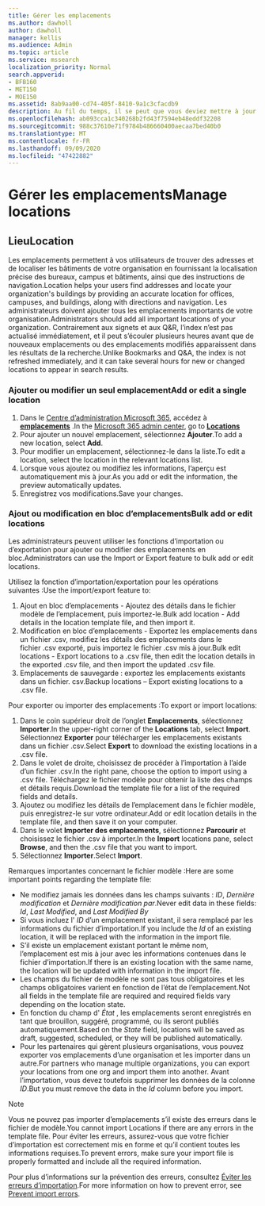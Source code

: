 ```yaml
---
title: Gérer les emplacements
ms.author: dawholl
author: dawholl
manager: kellis
ms.audience: Admin
ms.topic: article
ms.service: mssearch
localization_priority: Normal
search.appverid:
- BFB160
- MET150
- MOE150
ms.assetid: 8ab9aa00-cd74-405f-8410-9a1c3cfacdb9
description: Au fil du temps, il se peut que vous deviez mettre à jour le statut et le contenu de certains emplacements afin qu’ils restent pertinents. 
ms.openlocfilehash: ab093cca1c340268b2fd43f7594eb48eddf32208
ms.sourcegitcommit: 988c37610e71f9784b486660400aecaa7bed40b0
ms.translationtype: MT
ms.contentlocale: fr-FR
ms.lasthandoff: 09/09/2020
ms.locfileid: "47422882"
---
```

# <a name="manage-locations"></a><span data-ttu-id="32fc1-103">Gérer les emplacements</span><span class="sxs-lookup"><span data-stu-id="32fc1-103">Manage locations</span></span>

## <a name="location"></a><span data-ttu-id="32fc1-104">Lieu</span><span class="sxs-lookup"><span data-stu-id="32fc1-104">Location</span></span>

<span data-ttu-id="32fc1-105">Les emplacements permettent à vos utilisateurs de trouver des adresses et de localiser les bâtiments de votre organisation en fournissant la localisation précise des bureaux, campus et bâtiments, ainsi que des instructions de navigation.</span><span class="sxs-lookup"><span data-stu-id="32fc1-105">Location helps your users find addresses and locate your organization's buildings by providing an accurate location for offices, campuses, and buildings, along with directions and navigation.</span></span> <span data-ttu-id="32fc1-106">Les administrateurs doivent ajouter tous les emplacements importants de votre organisation.</span><span class="sxs-lookup"><span data-stu-id="32fc1-106">Administrators should add all important locations of your organization.</span></span> <span data-ttu-id="32fc1-107">Contrairement aux signets et aux Q&R, l’index n’est pas actualisé immédiatement, et il peut s’écouler plusieurs heures avant que de nouveaux emplacements ou des emplacements modifiés apparaissent dans les résultats de la recherche.</span><span class="sxs-lookup"><span data-stu-id="32fc1-107">Unlike Bookmarks and Q&A, the index is not refreshed immediately, and it can take several hours for new or changed locations to appear in search results.</span></span>

### <a name="add-or-edit-a-single-location"></a><span data-ttu-id="32fc1-108">Ajouter ou modifier un seul emplacement</span><span class="sxs-lookup"><span data-stu-id="32fc1-108">Add or edit a single location</span></span>

1. <span data-ttu-id="32fc1-109">Dans le [Centre d’administration Microsoft 365](https://admin.microsoft.com), accédez à [**emplacements**](https://admin.microsoft.com/Adminportal/Home#/MicrosoftSearch/locations) .</span><span class="sxs-lookup"><span data-stu-id="32fc1-109">In the [Microsoft 365 admin center](https://admin.microsoft.com), go to [**Locations**](https://admin.microsoft.com/Adminportal/Home#/MicrosoftSearch/locations)</span></span>
1. <span data-ttu-id="32fc1-110">Pour ajouter un nouvel emplacement, sélectionnez **Ajouter**.</span><span class="sxs-lookup"><span data-stu-id="32fc1-110">To add a new location, select **Add**.</span></span>
1. <span data-ttu-id="32fc1-111">Pour modifier un emplacement, sélectionnez-le dans la liste.</span><span class="sxs-lookup"><span data-stu-id="32fc1-111">To edit a location, select the location in the relevant locations list.</span></span>
1. <span data-ttu-id="32fc1-112">Lorsque vous ajoutez ou modifiez les informations, l’aperçu est automatiquement mis à jour.</span><span class="sxs-lookup"><span data-stu-id="32fc1-112">As you add or edit the information, the preview automatically updates.</span></span>
1. <span data-ttu-id="32fc1-113">Enregistrez vos modifications.</span><span class="sxs-lookup"><span data-stu-id="32fc1-113">Save your changes.</span></span>

### <a name="bulk-add-or-edit-locations"></a><span data-ttu-id="32fc1-114">Ajout ou modification en bloc d’emplacements</span><span class="sxs-lookup"><span data-stu-id="32fc1-114">Bulk add or edit locations</span></span>

<span data-ttu-id="32fc1-115">Les administrateurs peuvent utiliser les fonctions d’importation ou d’exportation pour ajouter ou modifier des emplacements en bloc.</span><span class="sxs-lookup"><span data-stu-id="32fc1-115">Administrators can use the Import or Export feature to bulk add or edit locations.</span></span>

<span data-ttu-id="32fc1-116">Utilisez la fonction d’importation/exportation pour les opérations suivantes :</span><span class="sxs-lookup"><span data-stu-id="32fc1-116">Use the import/export feature to:</span></span>

1. <span data-ttu-id="32fc1-117">Ajout en bloc d’emplacements - Ajoutez des détails dans le fichier modèle de l’emplacement, puis importez-le.</span><span class="sxs-lookup"><span data-stu-id="32fc1-117">Bulk add location - Add details in the location template file, and then import it.</span></span>
1. <span data-ttu-id="32fc1-118">Modification en bloc d’emplacements - Exportez les emplacements dans un fichier .csv, modifiez les détails des emplacements dans le fichier .csv exporté, puis importez le fichier .csv mis à jour.</span><span class="sxs-lookup"><span data-stu-id="32fc1-118">Bulk edit locations - Export locations to a .csv file, then edit the location details in the exported .csv file, and then import the updated .csv file.</span></span>
1. <span data-ttu-id="32fc1-119">Emplacements de sauvegarde : exportez les emplacements existants dans un fichier. csv.</span><span class="sxs-lookup"><span data-stu-id="32fc1-119">Backup locations – Export existing locations to a .csv file.</span></span>

<span data-ttu-id="32fc1-120">Pour exporter ou importer des emplacements :</span><span class="sxs-lookup"><span data-stu-id="32fc1-120">To export or import locations:</span></span>

1. <span data-ttu-id="32fc1-121">Dans le coin supérieur droit de l’onglet **Emplacements**, sélectionnez **Importer**.</span><span class="sxs-lookup"><span data-stu-id="32fc1-121">In the upper-right corner of the **Locations** tab, select **Import**.</span></span>
<span data-ttu-id="32fc1-122">Sélectionnez **Exporter** pour télécharger les emplacements existants dans un fichier .csv.</span><span class="sxs-lookup"><span data-stu-id="32fc1-122">Select **Export** to download the existing locations in a .csv file.</span></span>
1. <span data-ttu-id="32fc1-123">Dans le volet de droite, choisissez de procéder à l’importation à l’aide d’un fichier .csv.</span><span class="sxs-lookup"><span data-stu-id="32fc1-123">In the right pane, choose the option to import using a .csv file.</span></span>
<span data-ttu-id="32fc1-124">Téléchargez le fichier modèle pour obtenir la liste des champs et détails requis.</span><span class="sxs-lookup"><span data-stu-id="32fc1-124">Download the template file for a list of the required fields and details.</span></span>
1. <span data-ttu-id="32fc1-125">Ajoutez ou modifiez les détails de l’emplacement dans le fichier modèle, puis enregistrez-le sur votre ordinateur.</span><span class="sxs-lookup"><span data-stu-id="32fc1-125">Add or edit location details in the template file, and then save it on your computer.</span></span>
1. <span data-ttu-id="32fc1-126">Dans le volet **Importer des emplacements**, sélectionnez **Parcourir** et choisissez le fichier .csv à importer.</span><span class="sxs-lookup"><span data-stu-id="32fc1-126">In the **Import** locations pane, select **Browse**, and then the .csv file that you want to import.</span></span>
1. <span data-ttu-id="32fc1-127">Sélectionnez **Importer**.</span><span class="sxs-lookup"><span data-stu-id="32fc1-127">Select **Import**.</span></span>

<span data-ttu-id="32fc1-128">Remarques importantes concernant le fichier modèle :</span><span class="sxs-lookup"><span data-stu-id="32fc1-128">Here are some important points regarding the template file:</span></span>

- <span data-ttu-id="32fc1-129">Ne modifiez jamais les données dans les champs suivants : *ID*, *Dernière modification* et *Dernière modification par*.</span><span class="sxs-lookup"><span data-stu-id="32fc1-129">Never edit data in these fields: *Id*, *Last Modified*, and *Last Modified By*</span></span>
- <span data-ttu-id="32fc1-130">Si vous incluez l' *ID* d’un emplacement existant, il sera remplacé par les informations du fichier d’importation.</span><span class="sxs-lookup"><span data-stu-id="32fc1-130">If you include the *Id* of an existing location, it will be replaced with the information in the import file.</span></span>
- <span data-ttu-id="32fc1-131">S’il existe un emplacement existant portant le même nom, l’emplacement est mis à jour avec les informations contenues dans le fichier d’importation.</span><span class="sxs-lookup"><span data-stu-id="32fc1-131">If there is an existing location with the same name, the location will be updated with information in the import file.</span></span>
- <span data-ttu-id="32fc1-132">Les champs du fichier de modèle ne sont pas tous obligatoires et les champs obligatoires varient en fonction de l’état de l’emplacement.</span><span class="sxs-lookup"><span data-stu-id="32fc1-132">Not all fields in the template file are required and required fields vary depending on the location state.</span></span>
- <span data-ttu-id="32fc1-133">En fonction du champ d' *État* , les emplacements seront enregistrés en tant que brouillon, suggéré, programmé, ou ils seront publiés automatiquement.</span><span class="sxs-lookup"><span data-stu-id="32fc1-133">Based on the *State* field, locations will be saved as draft, suggested, scheduled, or they will be published automatically.</span></span>
- <span data-ttu-id="32fc1-134">Pour les partenaires qui gèrent plusieurs organisations, vous pouvez exporter vos emplacements d’une organisation et les importer dans un autre.</span><span class="sxs-lookup"><span data-stu-id="32fc1-134">For partners who manage multiple organizations, you can export your locations from one org and import them into another.</span></span> <span data-ttu-id="32fc1-135">Avant l’importation, vous devez toutefois supprimer les données de la colonne *ID*.</span><span class="sxs-lookup"><span data-stu-id="32fc1-135">But you must remove the data in the *Id* column before you import.</span></span>

> [!NOTE]
> <span data-ttu-id="32fc1-136">Vous ne pouvez pas importer d’emplacements s’il existe des erreurs dans le fichier de modèle.</span><span class="sxs-lookup"><span data-stu-id="32fc1-136">You cannot import Locations if there are any errors in the template file.</span></span> <span data-ttu-id="32fc1-137">Pour éviter les erreurs, assurez-vous que votre fichier d’importation est correctement mis en forme et qu’il contient toutes les informations requises.</span><span class="sxs-lookup"><span data-stu-id="32fc1-137">To prevent errors, make sure your import file is properly formatted and include all the required information.</span></span>

<span data-ttu-id="32fc1-138">Pour plus d’informations sur la prévention des erreurs, consultez [Éviter les erreurs d’importation](manage-bookmarks.md#prevent-import-errors).</span><span class="sxs-lookup"><span data-stu-id="32fc1-138">For more information on how to prevent error, see [Prevent import errors](manage-bookmarks.md#prevent-import-errors).</span></span>
